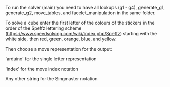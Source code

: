 To run the solver (main) you need to have all lookups (g1 - g4), generate_g1, generate_g2, move_tables, and facelet_manipulation in the same folder.

To solve a cube enter the first letter of the colours of the stickers in the order of the Speffz lettering scheme (https://www.speedsolving.com/wiki/index.php/Speffz)
starting with the white side, then red, green, orange, blue, and yellow. 

Then choose a move representation for the output:

'arduino' for the single letter representation

'index' for the move index notation

Any other string for the Singmaster notation
